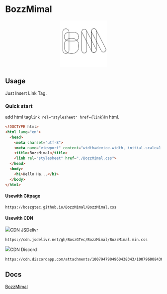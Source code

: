 # BozzMimal
<center> <img src="./image/BozzMimalLogo.png" height="150px" /> </center>

## Usage
Just Insert Link Tag.
### Quick start
add html tag`link rel="stylesheet" href={link}`in html.
```html
<!DOCTYPE html>
<html lang="en">
  <head>
    <meta charset="utf-8">
    <meta name="viewport" content="width=device-width, initial-scale=1.0">
    <title>BozzMimal</title>
    <link rel="stylesheet" href="./BozzMimal.css">
  </head>
  <body>
    <h1>Hello Ha...</h1>
  </body>
</html>
```
#### Usewith Gitpage
```
https://boszgtec.github.io/BozzMimal/BozzMimal.css
```
#### Usewith CDN
<img height="20px" src="https://cdn.discordapp.com/attachments/1008016294701961246/1008017106702446722/jsdelivr.svg"/>CDN JSDelivr
```
https://cdn.jsdelivr.net/gh/BoszGTec/BozzMimal/BozzMimal.min.css
```
<img height="15px" src="https://cdn.discordapp.com/attachments/1008016294701961246/1008017774519537724/discord-icon.svg"/>CDN Discord
```
https://cdn.discordapp.com/attachments/1007947904960438343/1007960084304896010/BozzMimal.min.css
```

## Docs
[BozzMimal](https://boszgtec.github.io/BozzMimal/)

